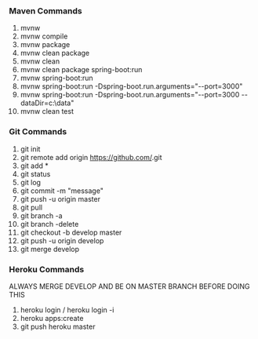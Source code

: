 ### Maven Commands
1. mvnw
2. mvnw compile
3. mvnw package
4. mvnw clean package
5. mvnw clean
6. mvnw clean package spring-boot:run
7. mvnw spring-boot:run
8. mvnw spring-boot:run -Dspring-boot.run.arguments="--port=3000"
9. mvnw spring-boot:run -Dspring-boot.run.arguments="--port=3000 --dataDir=c:\data"
10. mvnw clean test

### Git Commands
1. git init
2. git remote add origin https://github.com/<username><projectname>.git
3. git add *
4. git status
5. git log 
6. git commit -m "message"
7. git push -u origin master
8. git pull 
9. git branch -a
10. git branch -delete <branch name>
11. git checkout -b develop master
12. git push -u origin develop
13. git merge develop

### Heroku Commands
ALWAYS MERGE DEVELOP AND BE ON MASTER BRANCH BEFORE DOING THIS
1. heroku login / heroku login -i
2. heroku apps:create
3. git push heroku master 